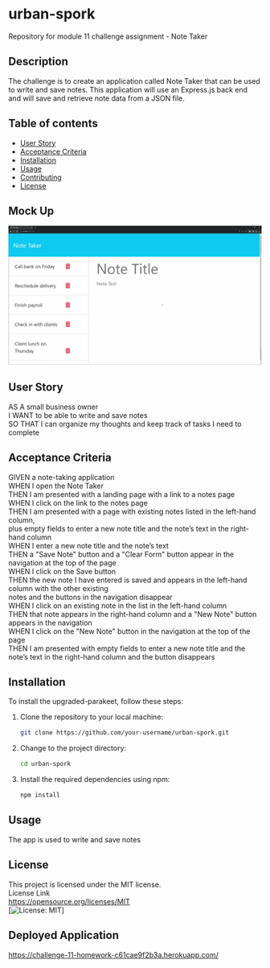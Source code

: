 # urban-spork
Repository for module 11 challenge assignment - Note Taker

## Description
The challenge is to create an application called Note Taker that can be used to write and save notes. This application will use an Express.js back end and will save and retrieve note data from a JSON file.

## Table of contents
- [User Story](#user-story)
- [Acceptance Criteria](#acceptance-criteria)
- [Installation](#installation)
- [Usage](#usage)
- [Contributing](#contributing)
- [License](#license)


## Mock Up
![mock up](public/assets/images/11-express-homework-demo.gif)

## User Story
AS A small business owner  
I WANT to be able to write and save notes  
SO THAT I can organize my thoughts and keep track of tasks I need to complete  

## Acceptance Criteria
GIVEN a note-taking application  
WHEN I open the Note Taker  
THEN I am presented with a landing page with a link to a notes page  
WHEN I click on the link to the notes page  
THEN I am presented with a page with existing notes listed in the left-hand column,  
plus empty fields to enter a new note title and the note’s text in the right-hand column  
WHEN I enter a new note title and the note’s text  
THEN a "Save Note" button and a "Clear Form" button appear in the navigation at the top of the page  
WHEN I click on the Save button  
THEN the new note I have entered is saved and appears in the left-hand column with the other existing  
notes and the buttons in the navigation disappear  
WHEN I click on an existing note in the list in the left-hand column  
THEN that note appears in the right-hand column and a "New Note" button appears in the navigation  
WHEN I click on the "New Note" button in the navigation at the top of the page  
THEN I am presented with empty fields to enter a new note title and the note’s text in the right-hand column and the button disappears  

## Installation
To install the upgraded-parakeet, follow these steps:

1. Clone the repository to your local machine:
   ```bash
   git clone https://github.com/your-username/urban-spork.git
2. Change to the project directory:
    ```bash  
    cd urban-spork  
3. Install the required dependencies using npm:  
    ```bash
    npm install   

## Usage
The app is used to write and save notes

## License
This project is licensed under the MIT license.  
License Link  
https://opensource.org/licenses/MIT   
[![License: MIT](https://img.shields.io/badge/License-MIT-yellow.svg)]  

## Deployed Application
https://challenge-11-homework-c61cae9f2b3a.herokuapp.com/